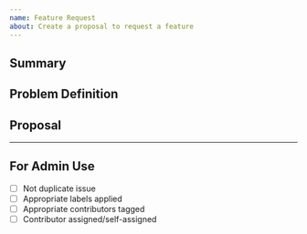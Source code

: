 ```yaml
---
name: Feature Request
about: Create a proposal to request a feature
---
```


<!--------------------------------------------------------------------------- ☺
|       Thanks for opening an issue!
|
|       Before smashing the submit button please review the template.
|       Word of caution, poorly thought-out proposals may be rejected 
|       without deliberation.
|
|       Also, please also ensure that this is not a duplicate issue :)
☺ ---------------------------------------------------------------------------->

## Summary

<!-- Short, concise description of the proposed feature -->

## Problem Definition

<!-- Why do we need this feature? 
What problems may be addressed by introducing this feature?
What benefits does Tendermint stand to gain by including this feature?
Are there any disadvantages of including this feature? -->

## Proposal

<!-- Detailed description of requirements of implementation -->

----

## For Admin Use

- [ ] Not duplicate issue
- [ ] Appropriate labels applied
- [ ] Appropriate contributors tagged
- [ ] Contributor assigned/self-assigned
